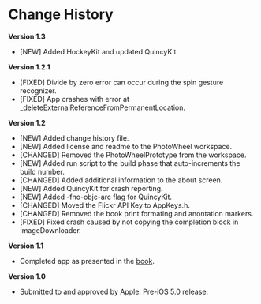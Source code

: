 # Change History

**Version 1.3**

   * [NEW] Added HockeyKit and updated QuincyKit.
   
**Version 1.2.1**

   * [FIXED] Divide by zero error can occur during the spin gesture recognizer.
   * [FIXED] App crashes with error at _deleteExternalReferenceFromPermanentLocation. 

**Version 1.2**

   * [NEW] Added change history file.
   * [NEW] Added license and readme to the PhotoWheel workspace.
   * [CHANGED] Removed the PhotoWheelPrototype from the workspace.
   * [NEW] Added run script to the build phase that auto-increments the build number.
   * [CHANGED] Added additional information to the about screen.
   * [NEW] Added QuincyKit for crash reporting.
   * [NEW] Added -fno-objc-arc flag for QuincyKit.
   * [CHANGED] Moved the Flickr API Key to AppKeys.h.
   * [CHANGED] Removed the book print formating and anontation markers.
   * [FIXED] Fixed crash caused by not copying the completion block in ImageDownloader.

**Version 1.1**

   * Completed app as presented in the [book][1].

**Version 1.0**

   * Submitted to and approved by Apple. Pre-iOS 5.0 release.
   
   [1]: http://learnipadprogramming.com/
